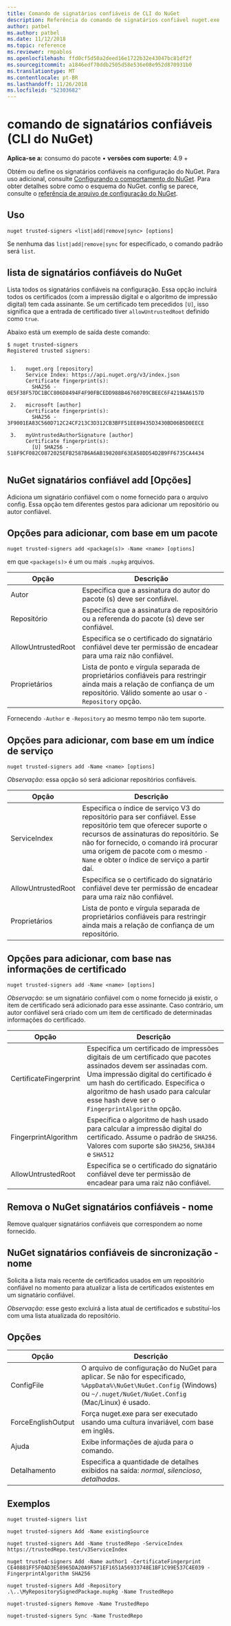 ```yaml
---
title: Comando de signatários confiáveis de CLI do NuGet
description: Referência do comando de signatários confiável nuget.exe
author: patbel
ms.author: patbel
ms.date: 11/12/2018
ms.topic: reference
ms.reviewer: rmpablos
ms.openlocfilehash: ffd0cf5d50a2deed16e1722b32e43047bc81df2f
ms.sourcegitcommit: a1846edf70ddb2505d58e536e08e952d870931b0
ms.translationtype: MT
ms.contentlocale: pt-BR
ms.lasthandoff: 11/26/2018
ms.locfileid: "52303682"
---
```

# <a name="trusted-signers-command-nuget-cli"></a>comando de signatários confiáveis (CLI do NuGet)

**Aplica-se a:** consumo do pacote &bullet; **versões com suporte:** 4.9 +

Obtém ou define os signatários confiáveis na configuração do NuGet. Para uso adicional, consulte [Configurando o comportamento do NuGet](../consume-packages/configuring-nuget-behavior.md). Para obter detalhes sobre como o esquema do NuGet. config se parece, consulte o [referência de arquivo de configuração do NuGet](../reference/nuget-config-file.md).

## <a name="usage"></a>Uso

```cli
nuget trusted-signers <list|add|remove|sync> [options]
```

Se nenhuma das `list|add|remove|sync` for especificado, o comando padrão será `list`.

## <a name="nuget-trusted-signers-list"></a>lista de signatários confiáveis do NuGet

Lista todos os signatários confiáveis na configuração. Essa opção incluirá todos os certificados (com a impressão digital e o algoritmo de impressão digital) tem cada assinante. Se um certificado tem precedidos `[U]`, isso significa que a entrada de certificado tiver `allowUntrustedRoot` definido como `true`.

Abaixo está um exemplo de saída deste comando:

```cli
$ nuget trusted-signers
Registered trusted signers:


 1.   nuget.org [repository]
      Service Index: https://api.nuget.org/v3/index.json
      Certificate fingerprint(s):
        SHA256 - 0E5F38F57DC1BCC806D8494F4F90FBCEDD988B46760709CBEEC6F4219AA6157D

 2.   microsoft [author]
      Certificate fingerprint(s):
        SHA256 - 3F9001EA83C560D712C24CF213C3D312CB3BFF51EE89435D3430BD06B5D0EECE

 3.   myUntrustedAuthorSignature [author]
      Certificate fingerprint(s):
        [U] SHA256 - 518F9CF082C0872025EFB2587B6A6AB198208F63EA58DD54D2B9FF6735CA4434
        
```

## <a name="nuget-trusted-signers-add-options"></a>NuGet signatários confiável add [Opções]

Adiciona um signatário confiável com o nome fornecido para o arquivo config. Essa opção tem diferentes gestos para adicionar um repositório ou autor confiável.

## <a name="options-for-add-based-on-a-package"></a>Opções para adicionar, com base em um pacote

```cli
nuget trusted-signers add <package(s)> -Name <name> [options]
```

em que `<package(s)>` é um ou mais `.nupkg` arquivos.

| Opção | Descrição |
| --- | --- |
| Autor | Especifica que a assinatura do autor do pacote (s) deve ser confiável. |
| Repositório | Especifica que a assinatura de repositório ou a referenda do pacote (s) deve ser confiável. |
| AllowUntrustedRoot | Especifica se o certificado do signatário confiável deve ter permissão de encadear para uma raiz não confiável. |
| Proprietários | Lista de ponto e vírgula separada de proprietários confiáveis para restringir ainda mais a relação de confiança de um repositório. Válido somente ao usar o `-Repository` opção. |

Fornecendo `-Author` e `-Repository` ao mesmo tempo não tem suporte.

## <a name="options-for-add-based-on-a-service-index"></a>Opções para adicionar, com base em um índice de serviço

```cli
nuget trusted-signers add -Name <name> [options]
```

_Observação_: essa opção só será adicionar repositórios confiáveis. 

| Opção | Descrição |
| --- | --- |
| ServiceIndex | Especifica o índice de serviço V3 do repositório para ser confiável. Esse repositório tem que oferecer suporte o recursos de assinaturas do repositório. Se não for fornecido, o comando irá procurar uma origem de pacote com o mesmo `-Name` e obter o índice de serviço a partir daí. |
| AllowUntrustedRoot | Especifica se o certificado do signatário confiável deve ter permissão de encadear para uma raiz não confiável. |
| Proprietários | Lista de ponto e vírgula separada de proprietários confiáveis para restringir ainda mais a relação de confiança de um repositório. |

## <a name="options-for-add-based-on-the-certificate-information"></a>Opções para adicionar, com base nas informações de certificado

```cli
nuget trusted-signers add -Name <name> [options]
```

_Observação_: se um signatário confiável com o nome fornecido já existir, o item de certificado será adicionado para esse assinante. Caso contrário, um autor confiável será criado com um item de certificado de determinadas informações do certificado.

| Opção | Descrição |
| --- | --- |
| CertificateFingerprint | Especifica um certificado de impressões digitais de um certificado que pacotes assinados devem ser assinadas com. Uma impressão digital do certificado é um hash do certificado. Especifica o algoritmo de hash usado para calcular esse hash deve ser o `FingerprintAlgorithm` opção. |
| FingerprintAlgorithm | Especifica o algoritmo de hash usado para calcular a impressão digital do certificado. Assume o padrão de `SHA256`. Valores com suporte são `SHA256`, `SHA384` e `SHA512` |
| AllowUntrustedRoot | Especifica se o certificado do signatário confiável deve ter permissão de encadear para uma raiz não confiável. |

## <a name="nuget-trusted-signers-remove--name-name"></a>Remova o NuGet signatários confiáveis - nome <name>

Remove qualquer signatários confiáveis que correspondem ao nome fornecido.

## <a name="nuget-trusted-signers-sync--name-name"></a>NuGet signatários confiáveis de sincronização - nome <name>

Solicita a lista mais recente de certificados usados em um repositório confiável no momento para atualizar a lista de certificados existentes em um signatário confiável.

_Observação_: esse gesto excluirá a lista atual de certificados e substituí-los com uma lista atualizada do repositório.

## <a name="options"></a>Opções

| Opção | Descrição |
| --- | --- |
| ConfigFile | O arquivo de configuração do NuGet para aplicar. Se não for especificado, `%AppData%\NuGet\NuGet.Config` (Windows) ou `~/.nuget/NuGet/NuGet.Config` (Mac/Linux) é usado.|
| ForceEnglishOutput | Força nuget.exe para ser executado usando uma cultura invariável, com base em inglês. |
| Ajuda | Exibe informações de ajuda para o comando. |
| Detalhamento | Especifica a quantidade de detalhes exibidos na saída: *normal*, *silencioso*, *detalhadas*. |

## <a name="examples"></a>Exemplos

```cli
nuget trusted-signers list

nuget trusted-signers Add -Name existingSource

nuget trusted-signers Add -Name trustedRepo -ServiceIndex https://trustedRepo.test/v3ServiceIndex

nuget trusted-signers Add -Name author1 -CertificateFingerprint CE40881FF5F0AD3E58965DA20A9F571EF1651A56933748E1BF1C99E537C4E039 -FingerprintAlgorithm SHA256

nuget trusted-signers Add -Repository .\..\MyRepositorySignedPackage.nupkg -Name TrustedRepo

nuget-trusted-signers Remove -Name TrustedRepo

nuget-trusted-signers Sync -Name TrustedRepo
```